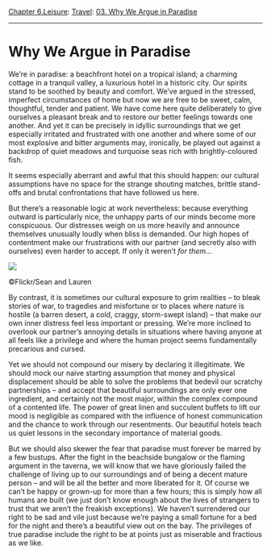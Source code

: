 [Chapter 6.Leisure](https://www.theschooloflife.com/thebookoflife/category/leisure/): [Travel](https://www.theschooloflife.com/thebookoflife/category/leisure/travel/): [03. Why We Argue in Paradise](https://www.theschooloflife.com/thebookoflife/why-we-argue-in-paradise/)

* * *

# Why We Argue in Paradise

We’re in paradise: a beachfront hotel on a tropical island; a charming cottage in a tranquil valley, a luxurious hotel in a historic city. Our spirits stand to be soothed by beauty and comfort. We’ve argued in the stressed, imperfect circumstances of home but now we are free to be sweet, calm, thoughtful, tender and patient. We have come here quite deliberately to give ourselves a pleasant break and to restore our better feelings towards one another. And yet it can be precisely in idyllic surroundings that we get especially irritated and frustrated with one another and where some of our most explosive and bitter arguments may, ironically, be played out against a backdrop of quiet meadows and turquoise seas rich with brightly-coloured fish. &nbsp;

It seems especially aberrant and awful that this should happen: our cultural assumptions have no space for the strange shouting matches, brittle stand-offs and brutal confrontations that have followed us here.

But there’s a reasonable logic at work nevertheless: because everything outward is particularly nice, the unhappy parts of our minds become more conspicuous. Our distresses weigh on us more heavily and announce themselves unusually loudly when bliss is demanded. Our high hopes of contentment make our frustrations with our partner (and secretly also with ourselves) even harder to accept. If only it weren’t _for them_…

 ![](https://www.theschooloflife.com/thebookoflife/wp-content/uploads/2018/09/6155718367_a1ec4b789d_z.jpg)

©Flickr/Sean and Lauren

By contrast, it is sometimes our cultural exposure to grim realities – to bleak stories of war, to tragedies and misfortune or to places where nature is hostile (a barren desert, a cold, craggy, storm-swept island) – that make our own inner distress feel less important or pressing. We’re more inclined to overlook our partner’s annoying details in situations where having anyone at all feels like a privilege and where the human project seems fundamentally precarious and cursed.

Yet we should not compound our misery by declaring it illegitimate. We should mock our naive starting assumption that money and physical displacement should be able to solve the problems that bedevil our scratchy partnerships – and accept that beautiful surroundings are only ever one ingredient, and certainly not the most major, within the complex compound of a contented life. The power of great linen and succulent buffets to lift our mood is negligible as compared with the influence of honest communication and the chance to work through our resentments. Our beautiful hotels teach us quiet lessons in the secondary importance of material goods.

But we should also skewer the fear that paradise must forever be marred by a few bustups. After the fight in the beachside bungalow or the flaming argument in the taverna, we will know that we have gloriously failed the challenge of living up to our surroundings and of being a decent mature person – and will be all the better and more liberated for it. Of course we can’t be happy or grown-up for more than a few hours; this is simply how all humans are built (we just don’t know enough about the lives of strangers to trust that we aren’t the freakish exceptions). We haven’t surrendered our right to be sad and vile just because we’re paying a small fortune for a bed for the night and there’s a beautiful view out on the bay. The privileges of true paradise include the right to be at points just as miserable and fractious as we like.
